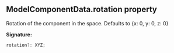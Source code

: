 
## ModelComponentData.rotation property

Rotation of the component in the space. Defaults to {<!-- -->x: 0, y: 0, z: 0<!-- -->}

**Signature:**

```typescript
rotation?: XYZ;
```
